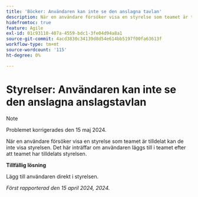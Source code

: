```yaml
---
title: 'Böcker: Användaren kan inte se den anslagna tavlan'
description: När en användare försöker visa en styrelse som teamet är tilldelat kan de inte visa styrelsen. Det här inträffar om användaren läggs till i teamet efter att teamet har tilldelats styrelsen.
hidefromtoc: true
feature: Agile
exl-id: 01c93110-407a-4559-bdc1-3fe04d94a8a1
source-git-commit: 4acd3830c34139d8d54e614bb5197f00fa63613f
workflow-type: tm+mt
source-wordcount: '115'
ht-degree: 0%

---
```


# Styrelser: Användaren kan inte se den anslagna anslagstavlan

>[!NOTE]
>
>Problemet korrigerades den 15 maj 2024.

När en användare försöker visa en styrelse som teamet är tilldelat kan de inte visa styrelsen. Det här inträffar om användaren läggs till i teamet efter att teamet har tilldelats styrelsen.

**Tillfällig lösning**

Lägg till användaren direkt i styrelsen.

_Först rapporterad den 15 april 2024, 2024._
